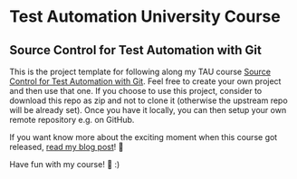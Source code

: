 # Test Automation University Course
## Source Control for Test Automation with Git
This is the project template for following along my TAU course [Source Control for Test Automation with Git](https://testautomationu.applitools.com/instructors/simon_berner.html).
Feel free to create your own project and then use that one. If you choose to use this project, consider to
download this repo as zip and not to clone it (otherwise the upstream repo will be already set). Once you have it locally, you can then setup your own remote
repository e.g. on GitHub.

If you want know more about the exciting moment when this course got released, [read my blog post](https://simonberner.rocks/2020/07/10/Released-My-First-Online-Course-on-TAU-0/)! 🙂

Have fun with my course! 🥳 :)
